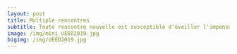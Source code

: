 ```yaml
---
layout: post
title: Multiple rencontres
subtitle: Toute rencontre nouvelle est susceptible d'éveiller l'impensable. -- Jacques Salomé
image: /img/mini_UEED2019.jpg
bigimg: /img/UEED2019.jpg
---
```


